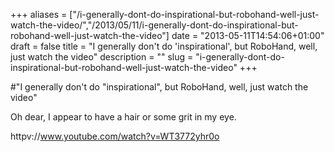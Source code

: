 +++
aliases = ["/i-generally-dont-do-inspirational-but-robohand-well-just-watch-the-video/","/2013/05/11/i-generally-dont-do-inspirational-but-robohand-well-just-watch-the-video"]
date = "2013-05-11T14:54:06+01:00"
draft = false
title = "I generally don't do 'inspirational', but RoboHand, well, just watch the video"
description = ""
slug = "i-generally-dont-do-inspirational-but-robohand-well-just-watch-the-video"
+++

#"I generally don't do \"inspirational\", but RoboHand, well, just watch the video"

Oh dear, I appear to have a hair or some grit in my eye.

httpv://www.youtube.com/watch?v=WT3772yhr0o
